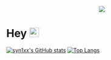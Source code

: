 <p align="center">   
  <img src="https://profile-counter.glitch.me/apolo.sys/count.svg" />  
</p>

# Hey <img src="https://media.giphy.com/media/hvRJCLFzcasrR4ia7z/giphy.gif" width="25px">

[![syn1xx's GitHub stats](https://github-readme-stats.vercel.app/api?username=syn1xx)](https://github.com/syn1xx/github-readme-stats)
[![Top Langs](https://github-readme-stats.vercel.app/api/top-langs/?username=syn1xx&layout=compact)](https://github.com/syn1xx/github-readme-stats)
<p>  
